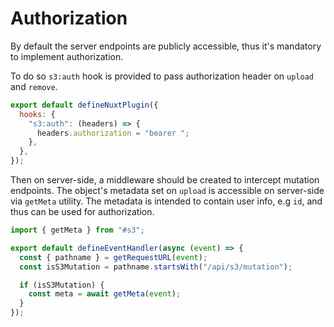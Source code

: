 # Authorization

By default the server endpoints are publicly accessible, thus it's mandatory to implement authorization.

To do so `s3:auth` hook is provided to pass authorization header on `upload` and `remove`.

```js
export default defineNuxtPlugin({
  hooks: {
    "s3:auth": (headers) => {
      headers.authorization = "bearer ";
    },
  },
});
```

Then on server-side, a middleware should be created to intercept mutation endpoints. The object's metadata set on `upload` is accessible on server-side via `getMeta` utility. The metadata is intended to contain user info, e.g `id`, and thus can be used for authorization.

```js
import { getMeta } from "#s3";

export default defineEventHandler(async (event) => {
  const { pathname } = getRequestURL(event);
  const isS3Mutation = pathname.startsWith("/api/s3/mutation");

  if (isS3Mutation) {
    const meta = await getMeta(event);
  }
});
```
